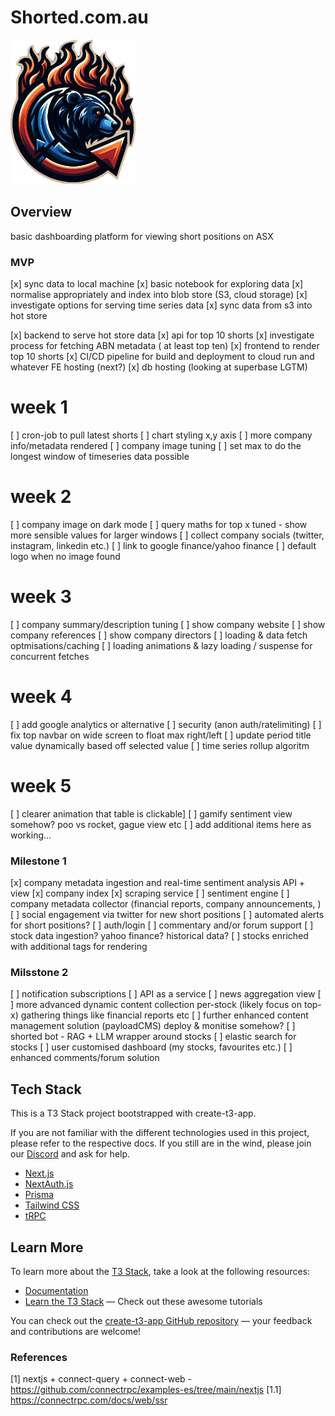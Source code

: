 # Shorted.com.au

<img src="./public/logo.png" alt="logo" width="200" />

## Overview

basic dashboarding platform for viewing short positions on ASX



### MVP

[x] sync data to local machine
[x] basic notebook for exploring data
[x] normalise appropriately and index into blob store (S3, cloud storage)
[x] investigate options for serving time series data
[x] sync data from s3 into hot store

[x] backend to serve hot store data
[x] api for top 10 shorts
[x] investigate process for fetching ABN metadata ( at least top ten)
[x] frontend to render top 10 shorts
[x] CI/CD pipeline for build and deployment to cloud run and whatever FE hosting (next?)
[x] db hosting (looking at superbase LGTM)
# week 1
[ ] cron-job to pull latest shorts
[ ] chart styling x,y axis
[ ] more company info/metadata rendered
[ ] company image tuning
[ ] set max to do the longest window of timeseries data possible
# week 2
[ ] company image on dark mode 
[ ] query maths for top x tuned - show more sensible values for larger windows
[ ] collect company socials (twitter, instagram, linkedin etc.)
[ ] link to google finance/yahoo finance
[ ] default logo when no image found
# week 3
[ ] company summary/description tuning
[ ] show company website
[ ] show company references
[ ] show company directors
[ ] loading & data fetch optmisations/caching
[ ] loading animations & lazy loading / suspense for concurrent fetches
# week 4
[ ] add google analytics or alternative
[ ] security (anon auth/ratelimiting)
[ ] fix top navbar on wide screen to float max right/left
[ ] update period title value dynamically based off selected value
[ ] time series rollup algoritm
# week 5
[ ] clearer animation that table is clickable]
[ ] gamify sentiment view somehow? poo vs rocket, gague view etc
[ ] add additional items here as working...

### Milestone 1

[x] company metadata ingestion and real-time sentiment analysis API + view
  [x] company index
  [x] scraping service
  [ ] sentiment engine
  [ ] company metadata collector (financial reports, company announcements, )
[ ] social engagement via twitter for new short positions
[ ] automated alerts for short positions?
[ ] auth/login
[ ] commentary and/or forum support
[ ] stock data ingestion? yahoo finance? historical data?
[ ] stocks enriched with additional tags for rendering

### Milsstone 2

[ ] notification subscriptions
[ ] API as a service
[ ] news aggregation view
[ ] more advanced dynamic content collection per-stock (likely focus on top-x) gathering things like financial reports etc
[ ] further enhanced content management solution (payloadCMS) deploy & monitise somehow?
[ ] shorted bot - RAG + LLM wrapper around stocks
[ ] elastic search for stocks
[ ] user customised dashboard (my stocks, favourites etc.)
[ ] enhanced comments/forum solution




## Tech Stack

This is a T3 Stack project bootstrapped with create-t3-app.

If you are not familiar with the different technologies used in this project, please refer to the respective docs. If you still are in the wind, please join our [Discord](https://t3.gg/discord) and ask for help.

- [Next.js](https://nextjs.org)
- [NextAuth.js](https://next-auth.js.org)
- [Prisma](https://prisma.io)
- [Tailwind CSS](https://tailwindcss.com)
- [tRPC](https://trpc.io)

## Learn More

To learn more about the [T3 Stack](https://create.t3.gg/), take a look at the following resources:

- [Documentation](https://create.t3.gg/)
- [Learn the T3 Stack](https://create.t3.gg/en/faq#what-learning-resources-are-currently-available) — Check out these awesome tutorials

You can check out the [create-t3-app GitHub repository](https://github.com/t3-oss/create-t3-app) — your feedback and contributions are welcome!


### References

[1] nextjs + connect-query + connect-web - https://github.com/connectrpc/examples-es/tree/main/nextjs
[1.1] https://connectrpc.com/docs/web/ssr